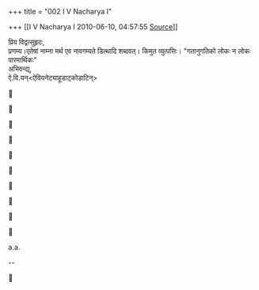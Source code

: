 +++
title = "002 I V Nacharya I"

+++
[[I V Nacharya I	2010-06-10, 04:57:55 [Source](https://groups.google.com/g/bvparishat/c/E5gFS_fyngI)]]



प्रिय विद्वत्सुहृदः,  
प्रणम्य।एतेषां नाम्ना मर्थ एव नावगम्यते डित्थादि शब्दवत्। किमुत व्युत्पत्तिः। "गतानुगतिको लोकः न लोकः  
पारमार्थिकः"  
अभिवन्द्य्,  
ऐ.वि.यन्\<ऐवियनेट्याहूडाट्कोडाटिन्>





















  
a.a.

--  



